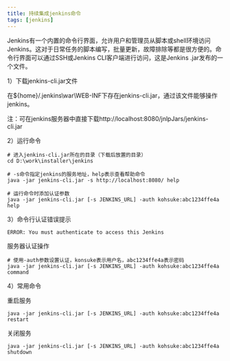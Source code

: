 ```yaml
---
title: 持续集成jenkins命令
tags: [jenkins]
---
```


Jenkins有一个内置的命令行界面，允许用户和管理员从脚本或shell环境访问Jenkins。这对于日常任务的脚本编写，批量更新，故障排除等都是很方​​便的。命令行界面可以通过SSH或Jenkins CLI客户端进行访问，这是Jenkins .jar发布的一个文件。

1）下载jenkins-cli.jar文件

在${home}/.jenkins\war\WEB-INF下存在jenkins-cli.jar，通过该文件能够操作jenkins。

注：可在jenkins服务器中直接下载http://localhost:8080/jnlpJars/jenkins-cli.jar

2）运行命令

```
# 进入jenkins-cli.jar所在的目录（下载后放置的目录）
cd D:\work\installer\jenkins

# -s命令指定jenkins的服务地址，help表示查看帮助命令
java -jar jenkins-cli.jar -s http://localhost:8080/ help

# 运行命令时添加认证参数
java -jar jenkins-cli.jar [-s JENKINS_URL] -auth kohsuke:abc1234ffe4a help
```

3）命令行认证错误提示

```
ERROR: You must authenticate to access this Jenkins
```

服务器认证操作

```
# 使用-auth参数设置认证，konsuke表示用户名，abc1234ffe4a表示密码
java -jar jenkins-cli.jar [-s JENKINS_URL] -auth kohsuke:abc1234ffe4a command 
```

4）常用命令

重启服务

```
java -jar jenkins-cli.jar [-s JENKINS_URL] -auth kohsuke:abc1234ffe4a restart
```

关闭服务

```
java -jar jenkins-cli.jar [-s JENKINS_URL] -auth kohsuke:abc1234ffe4a shutdown
```